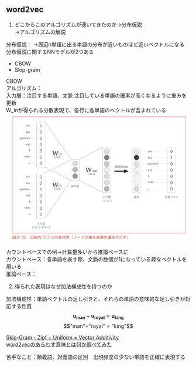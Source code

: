 ## word2vec
1. どこからこのアルゴリズムが湧いてきたのか→分布仮説  
→アルゴリズムの解説

分布仮説：
→周辺n単語に出る単語の分布が近いものほど近いベクトルになる  
分布仮説に関するNNモデルが2つある
- CBOW
- Skip-gram

CBOW  
アルゴリズム：  
入力層：注目する単語、文脈
注目している単語の確率が高くなるように重みを更新  
W_inが得られる分散表現で、各行に各単語のベクトルが含まれている
![CBOW](./CBOW.png)

カウントベースでの例→計算量多いから推論ベースに  
カウントベース：各単語を表す際、文脈の数個が1になっている疎なベクトルを用いる  
推論ベース：

2. 得られた表現はなぜ加法構成性を持つのか

加法構成性：単語ベクトルの足し引きと、それらの単語の意味的な足し引きが対応する性質
$$ \boldsymbol{u_{man}} + \boldsymbol{u_{royal}} \approx \boldsymbol{u_{king}} $$
$$"man"+"royal" = "king"$$

[Skip-Gram - Zipf + Uniform = Vector Additivity](http://www.lr.pi.titech.ac.jp/~haseshun/acl2017suzukake/slides/09.pdf)  
[word2vecのあらわす意味とは何か調べてみた](https://qiita.com/suzuki_sh/items/850b282cad5f189e7c4d)

苦手なこと：類義語、対義語の区別　出現頻度の少ない単語を正確に表現する